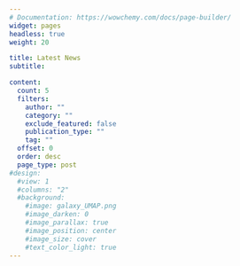 ```yaml
---
# Documentation: https://wowchemy.com/docs/page-builder/
widget: pages
headless: true
weight: 20

title: Latest News
subtitle:

content:
  count: 5
  filters:
    author: ""
    category: ""
    exclude_featured: false
    publication_type: ""
    tag: ""
  offset: 0
  order: desc
  page_type: post
#design:
  #view: 1
  #columns: "2"
  #background:
    #image: galaxy_UMAP.png
    #image_darken: 0
    #image_parallax: true
    #image_position: center
    #image_size: cover
    #text_color_light: true
---
```

